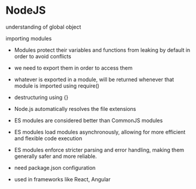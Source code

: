 # NodeJS

understanding of global object

importing modules
- Modules protect their variables and functions from leaking by default in order to avoid conflicts
- we need to export them in order to access them
- whatever is exported in a module, will be returned whenever that module is imported using require()
- destructuring using {}

- Node.js automatically resolves the file extensions

- ES modules are considered better than CommonJS modules 
- ES modules load modules
asynchronously, allowing for more efficient and flexible code execution
- ES
modules enforce stricter parsing and error handling, making them generally
safer and more reliable.
- need package.json configuration
- used in frameworks like React, Angular
